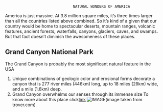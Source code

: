                                    NATURAL WONDERS OF AMERICA                           
America is just massive. At 3.8 million square miles, it’s three times larger than all the countries listed above combined. So it’s kind of a given that our country would be home to spectacular deserts, mountain ranges, volcanic features, ancient forests, waterfalls, canyons, glaciers, caves, and swamps. But that fact doesn’t diminish the awesomeness of these places.

## Grand Canyon National Park
The Grand Canyon is probably the most significant natural feature in the USA
1. Unique combinations of geologic color and erosional forms decorate a canyon that is 277 river miles (446km) long, up to 18 miles (29km) wide, and a mile (1.6km) deep.
1. Grand Canyon overwhelms our senses through its immense size
To know more about this place click[link](https://www.britannica.com/place/Grand-Canyon-National-Park)
![IMAGE](https://media2.trover.com/T/59c6cc540c99c36818007ec4/fixedw_large_4x.jpg)(image taken from trover.com)

## 



